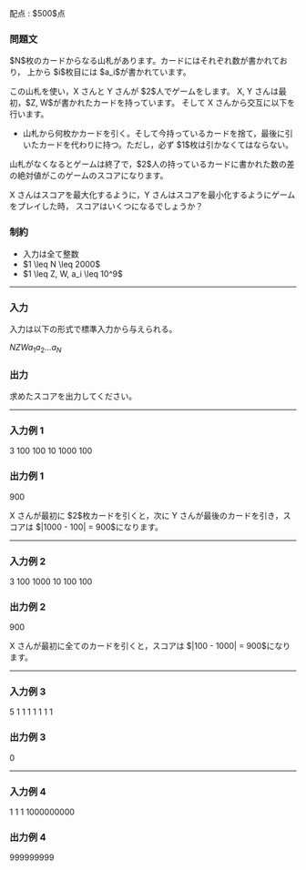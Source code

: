 
<div>

<span>

<span>

<p>
配点 : $500$点
</p>

<div>

<section>

### **問題文**

<p>
$N$枚のカードからなる山札があります。カードにはそれぞれ数が書かれており，
上から $i$枚目には $a_i$が書かれています。
</p>

<p>
この山札を使い，X さんと Y さんが $2$人でゲームをします。
X, Y さんは最初，$Z, W$が書かれたカードを持っています。
そして X さんから交互に以下を行います。
</p>

<ul>

<li>
山札から何枚かカードを引く。そして今持っているカードを捨て，最後に引いたカードを代わりに持つ。ただし，必ず $1$枚は引かなくてはならない。
</li>

</ul>

<p>
山札がなくなるとゲームは終了で，$2$人の持っているカードに書かれた数の差の絶対値がこのゲームのスコアになります。
</p>

<p>
X さんはスコアを最大化するように，Y さんはスコアを最小化するようにゲームをプレイした時，
スコアはいくつになるでしょうか？
</p>

</section>

</div>

<div>

<section>

### **制約**

<ul>

<li>
入力は全て整数
</li>

<li>
$1 \leq N \leq 2000$
</li>

<li>
$1 \leq Z, W, a_i \leq 10^9$
</li>

</ul>

</section>

</div>

---

<div>

<div>

<section>

### **入力**

<p>
入力は以下の形式で標準入力から与えられる。
</p>

<div>

$N$$Z$$W$$a_1$$a_2$$...$$a_N$
</div>

</section>

</div>

<div>

<section>

### **出力**

<p>
求めたスコアを出力してください。
</p>

</section>

</div>

</div>

---

<div>

<section>

### **入力例 1**

<div>

3 100 100
10 1000 100

</div>

</section>

</div>

<div>

<section>

### **出力例 1**

<div>

900

</div>

<p>
X さんが最初に $2$枚カードを引くと，次に Y さんが最後のカードを引き，スコアは $|1000 - 100| = 900$になります。
</p>

</section>

</div>

---

<div>

<section>

### **入力例 2**

<div>

3 100 1000
10 100 100

</div>

</section>

</div>

<div>

<section>

### **出力例 2**

<div>

900

</div>

<p>
X さんが最初に全てのカードを引くと，スコアは $|100 - 1000| = 900$になります。
</p>

</section>

</div>

---

<div>

<section>

### **入力例 3**

<div>

5 1 1
1 1 1 1 1

</div>

</section>

</div>

<div>

<section>

### **出力例 3**

<div>

0

</div>

</section>

</div>

---

<div>

<section>

### **入力例 4**

<div>

1 1 1
1000000000

</div>

</section>

</div>

<div>

<section>

### **出力例 4**

<div>

999999999

</div>

</section>

</div>

</span>

</span>

</div>

